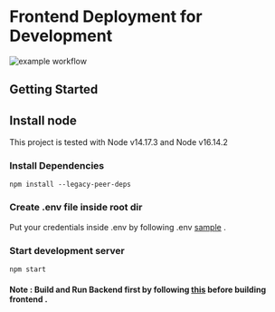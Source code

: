 # Frontend Deployment for Development

![example workflow](https://github.com/omranlm/TDB/actions/workflows/frontend_build.yml/badge.svg)
## Getting Started

## Install node

This project is tested with Node v14.17.3 and Node v16.14.2

### Install Dependencies

`npm install --legacy-peer-deps`

### Create .env file inside root dir 

Put your credentials inside .env by following .env [sample](https://github.com/omranlm/TDB/blob/main/frontend/.env%20sample) . 

### Start development server

 `npm start`

#### Note : Build and Run Backend first by following [this](https://github.com/hotosm/fAIr/blob/master/backend/README.md) before building frontend . 
